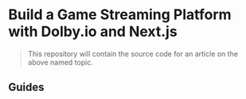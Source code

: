 # Build a Game Streaming Platform with Dolby.io and Next.js

> This repository will contain the source code for an article on the above named topic.

## Guides

